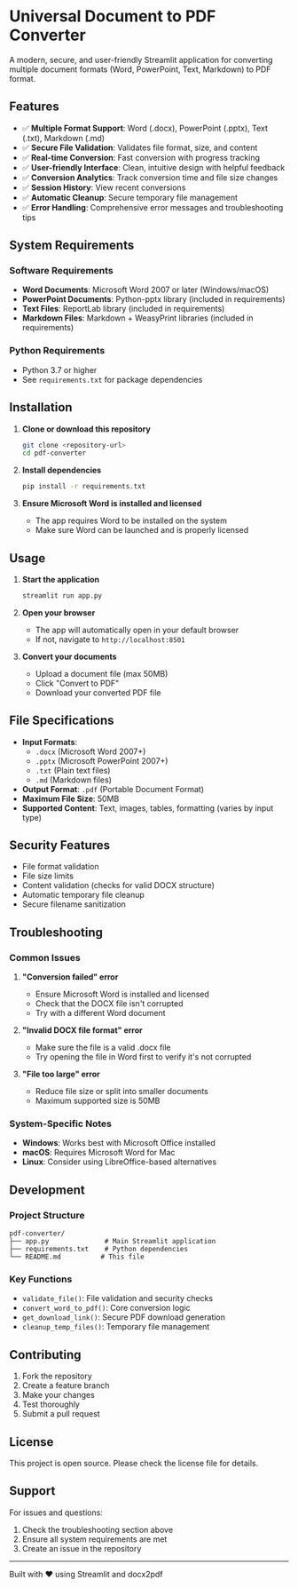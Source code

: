 # Universal Document to PDF Converter

A modern, secure, and user-friendly Streamlit application for converting multiple document formats (Word, PowerPoint, Text, Markdown) to PDF format.

## Features

- ✅ **Multiple Format Support**: Word (.docx), PowerPoint (.pptx), Text (.txt), Markdown (.md)
- ✅ **Secure File Validation**: Validates file format, size, and content
- ✅ **Real-time Conversion**: Fast conversion with progress tracking
- ✅ **User-friendly Interface**: Clean, intuitive design with helpful feedback
- ✅ **Conversion Analytics**: Track conversion time and file size changes
- ✅ **Session History**: View recent conversions
- ✅ **Automatic Cleanup**: Secure temporary file management
- ✅ **Error Handling**: Comprehensive error messages and troubleshooting tips

## System Requirements

### Software Requirements
- **Word Documents**: Microsoft Word 2007 or later (Windows/macOS)
- **PowerPoint Documents**: Python-pptx library (included in requirements)
- **Text Files**: ReportLab library (included in requirements)
- **Markdown Files**: Markdown + WeasyPrint libraries (included in requirements)

### Python Requirements
- Python 3.7 or higher
- See `requirements.txt` for package dependencies

## Installation

1. **Clone or download this repository**
   ```bash
   git clone <repository-url>
   cd pdf-converter
   ```

2. **Install dependencies**
   ```bash
   pip install -r requirements.txt
   ```

3. **Ensure Microsoft Word is installed and licensed**
   - The app requires Word to be installed on the system
   - Make sure Word can be launched and is properly licensed

## Usage

1. **Start the application**
   ```bash
   streamlit run app.py
   ```

2. **Open your browser**
   - The app will automatically open in your default browser
   - If not, navigate to `http://localhost:8501`

3. **Convert your documents**
   - Upload a document file (max 50MB)
   - Click "Convert to PDF"
   - Download your converted PDF file

## File Specifications

- **Input Formats**: 
  - `.docx` (Microsoft Word 2007+)
  - `.pptx` (Microsoft PowerPoint 2007+)
  - `.txt` (Plain text files)
  - `.md` (Markdown files)
- **Output Format**: `.pdf` (Portable Document Format)
- **Maximum File Size**: 50MB
- **Supported Content**: Text, images, tables, formatting (varies by input type)

## Security Features

- File format validation
- File size limits
- Content validation (checks for valid DOCX structure)
- Automatic temporary file cleanup
- Secure filename sanitization

## Troubleshooting

### Common Issues

1. **"Conversion failed" error**
   - Ensure Microsoft Word is installed and licensed
   - Check that the DOCX file isn't corrupted
   - Try with a different Word document

2. **"Invalid DOCX file format" error**
   - Make sure the file is a valid .docx file
   - Try opening the file in Word first to verify it's not corrupted

3. **"File too large" error**
   - Reduce file size or split into smaller documents
   - Maximum supported size is 50MB

### System-Specific Notes

- **Windows**: Works best with Microsoft Office installed
- **macOS**: Requires Microsoft Word for Mac
- **Linux**: Consider using LibreOffice-based alternatives

## Development

### Project Structure
```
pdf-converter/
├── app.py              # Main Streamlit application
├── requirements.txt    # Python dependencies
└── README.md          # This file
```

### Key Functions
- `validate_file()`: File validation and security checks
- `convert_word_to_pdf()`: Core conversion logic
- `get_download_link()`: Secure PDF download generation
- `cleanup_temp_files()`: Temporary file management

## Contributing

1. Fork the repository
2. Create a feature branch
3. Make your changes
4. Test thoroughly
5. Submit a pull request

## License

This project is open source. Please check the license file for details.

## Support

For issues and questions:
1. Check the troubleshooting section above
2. Ensure all system requirements are met
3. Create an issue in the repository

---

Built with ❤️ using Streamlit and docx2pdf 